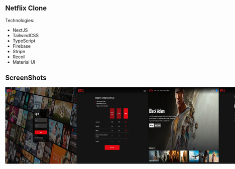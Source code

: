 ## Netflix Clone

Technologies:
- NextJS 
- TailwindCSS
- TypeScript
- Firebase
- Stripe
- Recoil
- Material UI

## ScreenShots
<div style="display: flex">
<img src="./readmePictures/loginScreen.png" style="width:45%">
<img src="./readmePictures/subscriptionScreen.png" style="width:45%">
<img src="./readmePictures/homepageScreen.png" style="width:45%">
<img src="./readmePictures/accountScreen.png" style="width:45%">
<div>

## Subscription with Stripe

Card number: 4242 4242 4242 4242<br>
Expiration: any<br>
CVC: any

## Thanks https://www.youtube.com/@ilwyennefer for guidelines.
